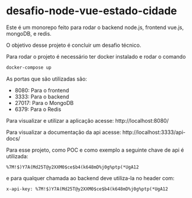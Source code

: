 # desafio-node-vue-estado-cidade

Este é um monorepo feito para rodar o backend node.js, frontend vue.js, mongoDB, e redis.

O objetivo desse projeto é concluir um desafio técnico.

Para rodar o projeto é necessário ter docker instalado e rodar o comando

```bash
docker-compose up
```

As portas que são utilizadas são:
- 8080: Para o frontend
- 3333: Para o backend
- 27017: Para o MongoDB
- 6379: Para o Redis

Para visualizar e utilizar a aplicação acesse:
http://localhost:8080/

Para visualizar a documentação da api acesse:
http://localhost:3333/api-docs/

Para esse projeto, como POC e como exemplo a seguinte chave de api é utilizada:

```
%7M!$)Y7A(Md25T@y2XXM0$ce$b4(k648mD%j0g%ptp(*UgA12
```
e para qualquer chamada ao backend deve utiliza-la no header com:
```
x-api-key: %7M!$)Y7A(Md25T@y2XXM0$ce$b4(k648mD%j0g%ptp(*UgA12
```
